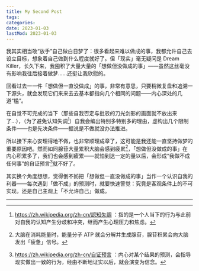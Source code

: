 ```yaml
---
title: My Second Post
tags:
categories:
date: 2023-01-03
lastMod: 2023-01-03
---
```

我其实相当敢“放手”自己做白日梦了：很多看起来难以做成的事，我都允许自己去设立目标，想象着自己做到什么程度就好了。但「现实」毫无疑问是 Dream Killer，长久下来，我囤积了大量大量的「想做但没做成的事」——虽然这丝毫没有影响我往后接着做梦......还挺让我欣慰的。

回看过去一一件「想做但一直没做成」的事，非常有意思，只要稍微复盘和追溯一下源头，就会发现它们来来去去基本都指向几个相同的问题——内心深处的几道“槛”。

在自觉不可完成的当下（那些自我否定与批驳的刀光剑影的画面就不放出来了...），（为了避免认知失调[^1]）自我会编出特别多特别多的理由，虚构出几个限制条件——也是先决条件——据说是不做就没办法推进。



所以接下来心安理得地不做，也非常顺理成章了，这可能是我还能一直坚持做梦的重要原因吧。然而如同腺苷大量累积大脑会感到疲累[^2]，「想做但没做成的事」在内心积累多了，我们也会感到疲累——就怕到达一定的量以后，会形成“我做不成任何事”的自证预言[^3]就不好了。

其实换个角度想想，觉得倒不妨把「想做但一直没做成的事」当作一个认识自我的利器——每次遇到「做不成」的预测时，就要快速警觉：究竟是客观条件上的不可实现，还是自己主观上「不允许自己」做成。







---

[^1]: https://zh.wikipedia.org/zh-cn/認知失調 ：指的是一个人当下的行为与此前对自我的认知产生分歧和冲突，继而产生心理压力和焦虑。
[^2]: 大脑在消耗能量时，能量分子 ATP 就会分解并生成腺苷，腺苷积累会向大脑发出「疲惫」信号。
[^3]: https://zh.wikipedia.org/zh-cn/自证预言 ：内心对某个结果的预测，会指导现实做出一致的行为，经由不断地证实以后，就会演变为信念。
